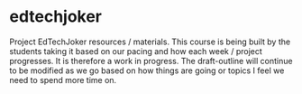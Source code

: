# edtechjoker
Project EdTechJoker resources / materials. This course is being built by the students taking it based on our pacing and how each week / project progresses. It is therefore a work in progress. The draft-outline will continue to be modified as we go based on how things are going or topics I feel we need to spend more time on.

